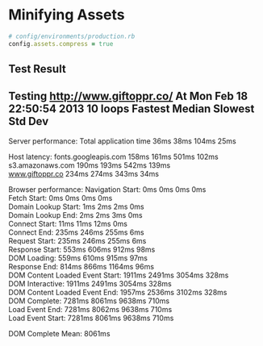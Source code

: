 # Minifying Assets

```ruby
# config/environments/production.rb
config.assets.compress = true
```

## Test Result

Testing http://www.giftoppr.co/
At Mon Feb 18 22:50:54 2013
10 loops
                                   Fastest   Median    Slowest   Std Dev   
---------------------------------------------------------------------------

Server performance:
Total application time             36ms      38ms      104ms     25ms      

Host latency:
fonts.googleapis.com               158ms     161ms     501ms     102ms     
s3.amazonaws.com                   190ms     193ms     542ms     139ms     
www.giftoppr.co                    234ms     274ms     343ms     34ms      

Browser performance:
Navigation Start:                  0ms       0ms       0ms       0ms       
Fetch Start:                       0ms       0ms       0ms       0ms       
Domain Lookup Start:               1ms       2ms       2ms       0ms       
Domain Lookup End:                 2ms       2ms       3ms       0ms       
Connect Start:                     11ms      11ms      12ms      0ms       
Connect End:                       235ms     246ms     255ms     6ms       
Request Start:                     235ms     246ms     255ms     6ms       
Response Start:                    553ms     606ms     912ms     98ms      
DOM Loading:                       559ms     610ms     915ms     97ms      
Response End:                      814ms     866ms     1164ms    96ms      
DOM Content Loaded Event Start:    1911ms    2491ms    3054ms    328ms     
DOM Interactive:                   1911ms    2491ms    3054ms    328ms     
DOM Content Loaded Event End:      1957ms    2536ms    3102ms    328ms     
DOM Complete:                      7281ms    8061ms    9638ms    710ms     
Load Event End:                    7281ms    8062ms    9638ms    710ms     
Load Event Start:                  7281ms    8061ms    9638ms    710ms   

DOM Complete Mean: 8061ms
